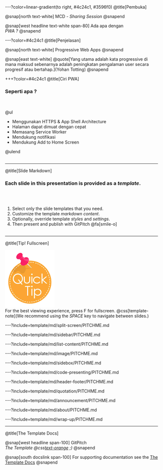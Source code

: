 ---?color=linear-gradient(to right, #4c24c1, #3596f0)
@title[Pembuka]

@snap[north text-white]
MCD - *Sharing Session*
@snapend

@snap[west headline text-white span-80]
Ada apa dengan<br>*PWA ?*
@snapend

---?color=#4c24c1
@title[Penjelasan]

@snap[north text-white]
Progressive Web Apps
@snapend

@snap[east text-white]
@quote[Yang utama adalah kata progressive di mana maksud sebenarnya adalah peningkatan pengalaman user secara progresif atau bertahap.](Yohan Totting)
@snapend

+++?color=#4c24c1
@title[Ciri PWA]

### Seperti apa ?

<br><br>
@ul[](false)
- Menggunakan HTTPS & App Shell Architecture
- Halaman dapat dimuat dengan cepat
- Memasang Service Worker
- Mendukung notifikasi
- Mendukung Add to Home Screen

@ulend
<br><br>

---
@title[Slide Markdown]

### Each slide in this presentation is provided as a *template*.

<br><br>

1. Select only the slide templates that you need.
1. Customize the template _markdown content_.
1. Optionally, override template _styles_ and _settings_.
1. Then present and publish with GitPitch @fa[smile-o]
<br><br>


---
@title[Tip! Fullscreen]

![TIP](template/img/tip.png)
<br>
For the best viewing experience, press F for fullscreen.
@css[template-note](We recommend using the *SPACE* key to navigate between slides.)

---?include=template/md/split-screen/PITCHME.md

---?include=template/md/sidebar/PITCHME.md

---?include=template/md/list-content/PITCHME.md

---?include=template/md/image/PITCHME.md

---?include=template/md/sidebox/PITCHME.md

---?include=template/md/code-presenting/PITCHME.md

---?include=template/md/header-footer/PITCHME.md

---?include=template/md/quotation/PITCHME.md

---?include=template/md/announcement/PITCHME.md

---?include=template/md/about/PITCHME.md

---?include=template/md/wrap-up/PITCHME.md

---
@title[The Template Docs]

@snap[west headline span-100]
GitPitch<br>*The Template @css[text-orange](End) ;)*
@snapend

@snap[south docslink span-100]
For supporting documentation see the [The Template Docs](https://gitpitch.com/docs/the-template)
@snapend
